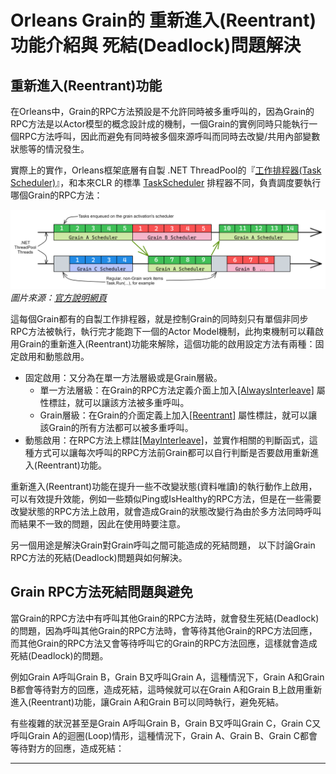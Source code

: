 
# Orleans Grain的 重新進入(Reentrant) 功能介紹與 死結(Deadlock)問題解決

## 重新進入(Reentrant)功能

在Orleans中，Grain的RPC方法預設是不允許同時被多重呼叫的，因為Grain的RPC方法是以Actor模型的概念設計成的機制，一個Grain的實例同時只能執行一個RPC方法呼叫，因此而避免有同時被多個來源呼叫而同時去改變/共用內部變數狀態等的情況發生。

實際上的實作，Orleans框架底層有自製 .NET ThreadPool的『[工作排程器(Task Scheduler)](https://github.com/dotnet/orleans/blob/3.x/src/Orleans.Runtime/Scheduler/ActivationTaskScheduler.cs)』，和本來CLR 的標準 [TaskScheduler](https://learn.microsoft.com/en-us/dotnet/api/system.threading.tasks.taskscheduler) 排程器不同，負責調度要執行哪個Grain的RPC方法：

![](./scheduling-4.png)
*圖片來源：[官方說明網頁](https://learn.microsoft.com/en-us/dotnet/orleans/implementation/scheduler)*

這每個Grain都有的自製工作排程器，就是控制Grain的同時刻只有單個非同步RPC方法被執行，執行完才能跑下一個的Actor Model機制，此拘束機制可以藉啟用Grain的重新進入(Reentrant)功能來解除，這個功能的啟用設定方法有兩種：固定啟用和動態啟用。

- 固定啟用：又分為在單一方法層級或是Grain層級。
  - 單一方法層級：在Grain的RPC方法定義介面上加入[\[AlwaysInterleave\]](https://learn.microsoft.com/dotnet/api/orleans.concurrency.alwaysinterleaveattribute) 屬性標註，就可以讓該方法被多重呼叫。
  - Grain層級：在Grain的介面定義上加入[\[Reentrant\]](https://learn.microsoft.com/dotnet/api/orleans.reentrancy.reentrantattribute) 屬性標註，就可以讓該Grain的所有方法都可以被多重呼叫。
- 動態啟用：在RPC方法上標註[\[MayInterleave\]](https://learn.microsoft.com/en-us/dotnet/api/orleans.concurrency.mayinterleaveattribute)，並實作相關的判斷函式，這種方式可以讓每次呼叫的RPC方法前Grain都可以自行判斷是否要啟用重新進入(Reentrant)功能。

重新進入(Reentrant)功能在提升一些不改變狀態(資料唯讀)的執行動作上啟用，可以有效提升效能，例如一些類似Ping或IsHealthy的RPC方法，但是在一些需要改變狀態的RPC方法上啟用，就會造成Grain的狀態改變行為由於多方法同時呼叫而結果不一致的問題，因此在使用時要注意。

另一個用途是解決Grain對Grain呼叫之間可能造成的死結問題， 以下討論Grain RPC方法的死結(Deadlock)問題與如何解決。



## Grain RPC方法死結問題與避免

當Grain的RPC方法中有呼叫其他Grain的RPC方法時，就會發生死結(Deadlock)的問題，因為呼叫其他Grain的RPC方法時，會等待其他Grain的RPC方法回應，而其他Grain的RPC方法又會等待呼叫它的Grain的RPC方法回應，這樣就會造成死結(Deadlock)的問題。

例如Grain A呼叫Grain B，Grain B又呼叫Grain A，這種情況下，Grain A和Grain B都會等待對方的回應，造成死結，這時候就可以在Grain A和Grain B上啟用重新進入(Reentrant)功能，讓Grain A和Grain B可以同時執行，避免死結。

有些複雜的狀況甚至是Grain A呼叫Grain B，Grain B又呼叫Grain C，Grain C又呼叫Grain A的迴圈(Loop)情形，這種情況下，Grain A、Grain B、Grain C都會等待對方的回應，造成死結：

------------------------------------------------------------------------
